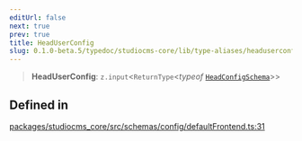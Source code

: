 ```yaml
---
editUrl: false
next: true
prev: true
title: HeadUserConfig
slug: 0.1.0-beta.5/typedoc/studiocms-core/lib/type-aliases/headuserconfig
---
```


> **HeadUserConfig**: `z.input`\<`ReturnType`\<*typeof* [`HeadConfigSchema`](/0.1.0-beta.5/typedoc/studiocms-core/lib/functions/headconfigschema/)>>

## Defined in

[packages/studiocms\_core/src/schemas/config/defaultFrontend.ts:31](https://github.com/astrolicious/studiocms/tree/main/packages/studiocms_core/src/schemas/config/defaultFrontend.ts#L31)
